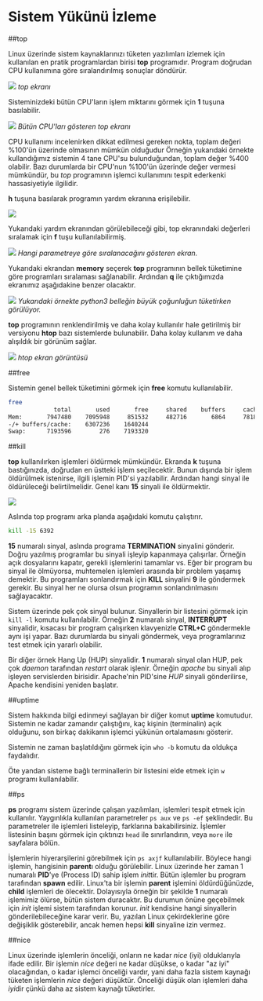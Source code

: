 # Sistem Yükünü İzleme

##top

Linux üzerinde sistem kaynaklarınızı tüketen yazılımları izlemek için kullanılan en pratik programlardan birisi **top** programıdır. Program doğrudan CPU kullanımına göre sıralandırılmış sonuçlar döndürür.

![](top.png)
*top ekranı*

Sisteminizdeki bütün CPU'ların işlem miktarını görmek için **1** tuşuna basılabilir.

![](top2.png)
*Bütün CPU'ları gösteren top ekranı*

CPU kullanımı incelenirken dikkat edilmesi gereken nokta, toplam değeri %100'ün üzerinde olmasının mümkün olduğudur Örneğin yukarıdaki örnekte kullandığımız sistemin 4 tane CPU'su bulunduğundan, toplam değer %400 olabilir. Bazı durumlarda bir CPU'nun %100'ün üzerinde değer vermesi mümkündür, bu *top* programının işlemci kullanımını tespit ederkenki hassasiyetiyle ilgilidir.

**h** tuşuna basılarak programın yardım ekranına erişilebilir.

![](top3.png)

Yukarıdaki yardım ekranından görülebileceği gibi, top ekranındaki değerleri sıralamak için **f** tuşu kullanılabilirmiş.

![](top-sort.png)
*Hangi parametreye göre sıralanacağını gösteren ekran.*

Yukarıdaki ekrandan **memory** seçerek **top** programının bellek tüketimine göre programları sıralaması sağlanabilir. Ardından **q** ile çıktığımızda ekranımız aşağıdakine benzer olacaktır.

![](top-memory.png)
*Yukarıdaki örnekte python3 belleğin büyük çoğunluğun tüketirken görülüyor.*

**top** programının renklendirilmiş ve daha kolay kullanılır hale getirilmiş bir versiyonu **htop** bazı sistemlerde bulunabilir. Daha kolay kullanım ve daha alışıldık bir görünüm sağlar.

![](htop.png)
*htop ekran görüntüsü*

##free

Sistemin genel bellek tüketimini görmek için **free** komutu kullanılabilir.

```bash
free
             total       used       free     shared    buffers     cached
Mem:       7947480    7095948     851532     482716       6864     781848
-/+ buffers/cache:    6307236    1640244
Swap:      7193596        276    7193320
```

##kill

**top** kullanılırken işlemleri öldürmek mümkündür. Ekranda **k** tuşuna bastığınızda, doğrudan en üstteki işlem seçilecektir. Bunun dışında bir işlem öldürülmek istenirse, ilgili işlemin PID'si yazılabilir. Ardından hangi sinyal ile öldürüleceği belirtilmelidir. Genel kanı **15** sinyali ile öldürmektir.

![](top-pid.png)

Aslında top programı arka planda aşağıdaki komutu çalıştırır.

```bash
kill -15 6392
```

**15** numaralı sinyal, aslında programa **TERMINATION** sinyalini gönderir. Doğru yazılmış programlar bu sinyali işleyip kapanmaya çalışırlar. Örneğin açık dosyalarını kapatır, gerekli işlemlerini tamamlar vs. Eğer bir program bu sinyal ile ölmüyorsa, muhtemelen işlemleri arasında bir problem yaşamış demektir. Bu programları sonlandırmak için **KILL** sinyalini **9** ile göndermek gerekir. Bu sinyal her ne olursa olsun programın sonlandırılmasını sağlayacaktır.

Sistem üzerinde pek çok sinyal bulunur. Sinyallerin bir listesini görmek için ```kill -l``` komutu kullanılabilir. Örneğin **2** numaralı sinyal, **INTERRUPT** sinyalidir, kısacası bir program çalışırken klavyenizle **CTRL+C** göndermekle aynı işi yapar. Bazı durumlarda bu sinyali göndermek, veya programlarınız test etmek için yararlı olabilir.

Bir diğer örnek Hang Up (HUP) sinyalidir. **1** numaralı sinyal olan HUP, pek çok *daemon* tarafından *restart* olarak işlenir. Örneğin *apache* bu sinyali alıp işleyen servislerden birisidir. Apache'nin PID'sine *HUP* sinyali gönderilirse, Apache kendisini yeniden başlatır.

##uptime

Sistem hakkında bilgi edinmeyi sağlayan bir diğer komut **uptime** komutudur. Sistemin ne kadar zamandır çalıştığını, kaç kişinin (terminalin) açık olduğunu, son birkaç dakikanın işlemci yükünün ortalamasını gösterir.

Sistemin ne zaman başlatıldığını görmek için ```who -b``` komutu da oldukça faydalıdır.

Öte yandan sisteme bağlı terminallerin bir listesini elde etmek için `w` programı kullanılabilir.

##ps

**ps** programı sistem üzerinde çalışan yazılımları, işlemleri tespit etmek için kullanılır. Yaygınlıkla kullanılan parametreler ```ps aux``` ve ```ps -ef``` şeklindedir. Bu parametreler ile işlemleri listeleyip, farklarına bakabilirsiniz. İşlemler listesinin başını görmek için çıktınızı ```head``` ile sınırlandırın, veya ```more``` ile sayfalara bölün.

İşlemlerin hiyerarşilerini görebilmek için ```ps axjf``` kullanılabilir. Böylece hangi işlemin, hangisinin **parent**ı olduğu görülebilir. Linux üzerinde her zaman 1 numaralı **PID**'ye (Process ID) sahip işlem *init*tir. Bütün işlemler bu program tarafından **spawn** edilir. Linux'ta bir işlemin **parent** işlemini öldürdüğünüzde, **child** işlemleri de ölecektir. Dolayısıyla örneğin bir şekilde **1** numaralı işlemimiz ölürse, bütün sistem duracaktır. Bu durumun önüne geçebilmek için *init* işlemi sistem tarafından korunur. *init* kendisine hangi sinyallerin gönderilebileceğine karar verir. Bu, yazılan Linux çekirdeklerine göre değişiklik gösterebilir, ancak hemen hepsi **kill** sinyaline izin vermez.

##nice

Linux üzerinde işlemlerin önceliği, onların ne kadar *nice* (iyi) olduklarıyla ifade edilir. Bir işlemin *nice* değeri ne kadar düşükse, o kadar "az iyi" olacağından, o kadar işlemci önceliği vardır, yani daha fazla sistem kaynağı tüketen işlemlerin *nice* değeri düşüktür. Önceliği düşük olan işlemleri daha *iyi*dir çünkü daha az sistem kaynağı tüketirler.

